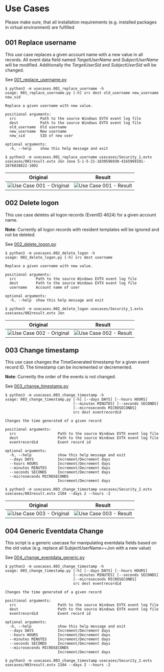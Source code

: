 # Use Cases

Please make sure, that all installation requirements (e.g. installed packages in virtual environment) are fulfilled

## 001 Replace username

This use case replaces a given account name with a new value in all records. All event data field named *TargetUserName* and *SubjectUserName* will be modified.
Additionally the *TargetUserSid* and *SubjectUserSid* will be changed.

See [001_replace_username.py](001_replace_username.py)

```shell
$ python3 -m usecases.001_replace_username -h
usage: 001_replace_username.py [-h] src dest old_username new_username new_sid

Replace a given username with new value.

positional arguments:
  src           Path to the source Windows EVTX event log file
  dest          Path to the source Windows EVTX event log file
  old_username  Old username
  new_username  New username
  new_sid       SID of new user

optional arguments:
  -h, --help    show this help message and exit
  
$ python3 -m usecases.001_replace_username usecases/Security_1.evtx usecases/001result.evtx Jon Jane S-1-5-21-1830596930-4165969101-2676038822-1002
```

| Original      | Result  |
| ------------- |:-------------:| 
| ![Use Case 001 - Original](../doc/images/001_original.png "Use Case 001 - Original")     | ![Use Case 001 - Result](../doc/images/001_result.png "Use Case 001 - Result") | 

## 002 Delete logon

This use case deletes all logon records (EventID 4624) for a given account name.

**Note**: Currently all logon records with resident templates will be ignored and not be deleted.

See [002_delete_logon.py](002_delete_logon.py)

```shell
$ python3 -m usecases.002_delete_logon -h
usage: 002_delete_logon.py [-h] src dest username

Replace a given username with new value.

positional arguments:
  src         Path to the source Windows EVTX event log file
  dest        Path to the source Windows EVTX event log file
  username    Account name of user

optional arguments:
  -h, --help  show this help message and exit
  
$ python3 -m usecases.002_delete_logon usecases/Security_1.evtx usecases/002result.evtx Jon
```

| Original      | Result  |
| ------------- |:-------------:| 
| ![Use Case 002 - Original](../doc/images/002_original.png "Use Case 002 - Original")     | ![Use Case 002 - Result](../doc/images/002_result.png "Use Case 002 - Result") |


## 003 Change timestamp

This use case changes the TimeGenerated timestamp for a given event record ID. The timestamp can be incremented or decremented.

**Note**: Currently the order of the events is not changed.

See [003_change_timestamp.py](003_change_timestamp.py)

```shell
$ python3 -m usecases.003_change_timestamp -h
usage: 003_change_timestamp.py [-h] [--days DAYS] [--hours HOURS]
                               [--minutes MINUTES] [--seconds SECONDS]
                               [--microseconds MICROSECONDS]
                               src dest eventrecordid

Changes the time generated of a given record

positional arguments:
  src                   Path to the source Windows EVTX event log file
  dest                  Path to the source Windows EVTX event log file
  eventrecordid         Event record id

optional arguments:
  -h, --help            show this help message and exit
  --days DAYS           Increment/Decrement days
  --hours HOURS         Increment/Decrement days
  --minutes MINUTES     Increment/Decrement days
  --seconds SECONDS     Increment/Decrement days
  --microseconds MICROSECONDS
                        Increment/Decrement days

$ python3 -m usecases.003_change_timestamp usecases/Security_2.evtx usecases/003result.evtx 2104 --days 2 --hours -2
```

| Original      | Result  |
| ------------- |:-------------:| 
| ![Use Case 003 - Original](../doc/images/003_original.png "Use Case 003 - Original")     | ![Use Case 003 - Result](../doc/images/003_result.png "Use Case 003 - Result") |

## 004 Generic Eventdata Change

This script is a generic usecase for manipulating eventdata fields based on the old value (e.g. replace all SubjectUserName==Jon with a new value)

See [004_change_eventdata_generic.py](004_change_eventdata_generic.py)

```shell
$ python3 -m usecases.003_change_timestamp -h
usage: 003_change_timestamp.py [-h] [--days DAYS] [--hours HOURS]
                               [--minutes MINUTES] [--seconds SECONDS]
                               [--microseconds MICROSECONDS]
                               src dest eventrecordid

Changes the time generated of a given record

positional arguments:
  src                   Path to the source Windows EVTX event log file
  dest                  Path to the source Windows EVTX event log file
  eventrecordid         Event record id

optional arguments:
  -h, --help            show this help message and exit
  --days DAYS           Increment/Decrement days
  --hours HOURS         Increment/Decrement days
  --minutes MINUTES     Increment/Decrement days
  --seconds SECONDS     Increment/Decrement days
  --microseconds MICROSECONDS
                        Increment/Decrement days

$ python3 -m usecases.003_change_timestamp usecases/Security_2.evtx usecases/003result.evtx 2104 --days 2 --hours -2
```